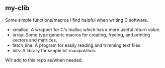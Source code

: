 ## my-clib

Some simple functions/macros I find helpful when writing C software.

- xmalloc: A wrapper for C's malloc which has a more useful return value.
- array: Some type generic macros for creating, freeing, and printing vectors and matrices.
- fetch_line: A program for easily reading and trimming text files.
- bits: A library for simple bit manipulation.

Will add to this repo as/when needed.
